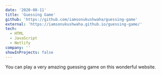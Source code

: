 ```yaml
---
date: '2020-08-11'
title: 'Guessing Game'
github: 'https://github.com/iamsonukushwaha/guessing-game'
external: 'https://iamsonukushwaha.github.io/guessing-game/'
tech:
  - HTML
  - JavaScript
  - Netlify
company: ''
showInProjects: false
---
```


You can play a very amazing guessing game on this wonderful website.
